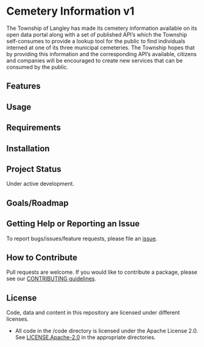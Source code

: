 # Cemetery Information v1


The Township of Langley has made its cemetery information available on its open data portal along with a set of published API’s which the Township self-consumes to provide a lookup tool for the public to find individuals interned at one of its three municipal cemeteries. The Township hopes that by providing this information and the corresponding API’s available, citizens and companies will be encouraged to create new services that can be consumed by the public.

## Features

## Usage

## Requirements

## Installation

## Project Status
Under active development.

## Goals/Roadmap


## Getting Help or Reporting an Issue
To report bugs/issues/feature requests, please file an [issue](https://github.com/BCDevExchange/cemetery-information/issues).

## How to Contribute
Pull requests are welcome. If you would like to contribute a package, please see our [CONTRIBUTING guidelines](https://github.com/BCDevExchange/cemetery-information/blob/master/CONTRIBUTING.md).

## License
Code, data and content in this repository are licensed under different licenses.

- All code in the /code directory is licensed under the Apache License 2.0. See [LICENSE.Apache-2.0](https://github.com/BCDevExchange/cemetery-information/blob/master/code/LICENSE.Apache.2.0) in the appropriate directories.
